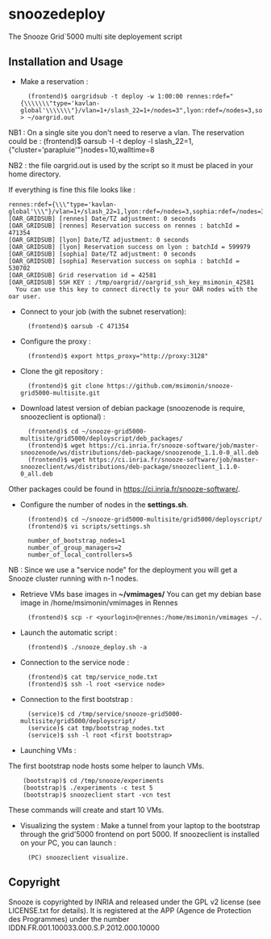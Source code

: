 # snoozedeploy

The Snooze Grid`5000 multi site deployement script

## Installation and Usage

* Make a reservation : 

        (frontend)$ oargridsub -t deploy -w 1:00:00 rennes:rdef="{\\\\\\\"type='kavlan-global'\\\\\\\"}/vlan=1+/slash_22=1+/nodes=3",lyon:rdef=/nodes=3,sophia:rdef=/nodes=3 > ~/oargrid.out

NB1 : On a single site you don't need to reserve a vlan. The reservation could be : 
        (frontend)$ oarsub -I -t deploy -l slash_22=1,{"cluster='parapluie'"}nodes=10,walltime=8

NB2 : the file oargrid.out is used by the script so it must be placed in your home directory.


If everything is fine this file looks like : 

    rennes:rdef={\\\"type='kavlan-global'\\\"}/vlan=1+/slash_22=1,lyon:rdef=/nodes=3,sophia:rdef=/nodes=3
    [OAR_GRIDSUB] [rennes] Date/TZ adjustment: 0 seconds
    [OAR_GRIDSUB] [rennes] Reservation success on rennes : batchId = 471354
    [OAR_GRIDSUB] [lyon] Date/TZ adjustment: 0 seconds
    [OAR_GRIDSUB] [lyon] Reservation success on lyon : batchId = 599979
    [OAR_GRIDSUB] [sophia] Date/TZ adjustment: 0 seconds
    [OAR_GRIDSUB] [sophia] Reservation success on sophia : batchId = 530702
    [OAR_GRIDSUB] Grid reservation id = 42581
    [OAR_GRIDSUB] SSH KEY : /tmp/oargrid//oargrid_ssh_key_msimonin_42581
      You can use this key to connect directly to your OAR nodes with the oar user.
   
* Connect to your job (with the subnet reservation): 

        (frontend)$ oarsub -C 471354

* Configure the proxy : 

        (frontend)$ export https_proxy="http://proxy:3128"

* Clone the git repository :

        (frontend)$ git clone https://github.com/msimonin/snooze-grid5000-multisite.git 

* Download latest version of debian package (snoozenode is require, snoozeclient is optional) : 

        (frontend)$ cd ~/snooze-grid5000-multisite/grid5000/deployscript/deb_packages/
        (frontend)$ wget https://ci.inria.fr/snooze-software/job/master-snoozenode/ws/distributions/deb-package/snoozenode_1.1.0-0_all.deb  
        (frontend)$ wget https://ci.inria.fr/snooze-software/job/master-snoozeclient/ws/distributions/deb-package/snoozeclient_1.1.0-0_all.deb  

Other packages could be found in https://ci.inria.fr/snooze-software/.

* Configure the number of nodes in the **settings.sh**.

        (frontend)$ cd ~/snooze-grid5000-multisite/grid5000/deployscript/
        (frontend)$ vi scripts/settings.sh

        number_of_bootstrap_nodes=1
        number_of_group_managers=2
        number_of_local_controllers=5

NB : Since we use a "service node" for the deployment you will get a Snooze cluster running with n-1 nodes.

* Retrieve VMs base images in **~/vmimages/**
You can get my debian base image in /home/msimonin/vmimages in Rennes

        (frontend)$ scp -r <yourlogin>@rennes:/home/msimonin/vmimages ~/.

* Launch the automatic script :

        (frontend)$ ./snooze_deploy.sh -a

* Connection to the service node : 

        (frontend)$ cat tmp/service_node.txt
        (frontend)$ ssh -l root <service node>

* Connection to the first bootstrap : 
 
        (service)$ cd /tmp/service/snooze-grid5000-multisite/grid5000/deployscript/
        (service)$ cat tmp/bootstrap_nodes.txt
        (service)$ ssh -l root <first bootstrap>

* Launching VMs : 

The first bootstrap node hosts some helper to launch VMs.

        (bootstrap)$ cd /tmp/snooze/experiments
        (bootstrap)$ ./experiments -c test 5
        (bootstrap)$ snoozeclient start -vcn test

These commands will create and start 10 VMs.

* Visualizing the system : 
Make a tunnel from your laptop to the bootstrap through the grid'5000 frontend on port 5000. If snoozeclient is installed on your PC, you can launch :

        (PC) snoozeclient visualize.

## Copyright

Snooze is copyrighted by INRIA and released under the GPL v2 license (see LICENSE.txt for details). It is registered at the APP (Agence de Protection des Programmes)
under the number IDDN.FR.001.100033.000.S.P.2012.000.10000

